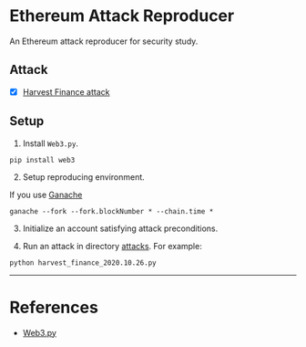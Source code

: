 # Ethereum Attack Reproducer

An Ethereum attack reproducer for security study.

## Attack

- [x] [Harvest Finance attack](https://medium.com/harvest-finance/harvest-flashloan-economic-attack-post-mortem-3cf900d65217)

## Setup

1. Install `Web3.py`.

```shell
pip install web3
```

2. Setup reproducing environment.

If you use [Ganache](https://github.com/trufflesuite/ganache)

```shell
ganache --fork --fork.blockNumber * --chain.time *
```

3. Initialize an account satisfying attack preconditions.

4. Run an attack in directory [attacks](attacks).
   For example:

```shell
python harvest_finance_2020.10.26.py
```

---

# References

- [Web3.py](https://web3py.readthedocs.io/en/v5/)
